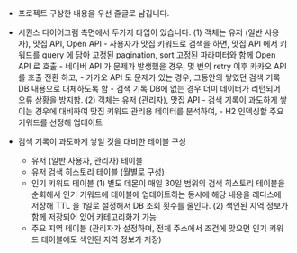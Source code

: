 * 프로젝트 구상한 내용을 우선 줄글로 남깁니다.
* 시퀀스 다이어그램 측면에서 두가지 타입이 있습니다.
    (1) 객체는 유저 (일반 사용자), 맛집 API, Open API
      - 사용자가 맛집 키워드로 검색을 하면, 맛집 API 에서 키워드를 query 에 담아 고정된 pagination, sort 고정된 파라미터와 함께 Open API 로 호출
      - 네이버 API 가 문제가 발생했을 경우, 몇 번의 retry 이후 카카오 API 를 호출 전환 하고, 
      - 카카오 API 도 문제가 있는 경우, 그동안의 쌓였던 검색 기록 DB 내용으로 대체하도록 함
      - 검색 기록 DB에 없는 경우 더미 데이터가 리턴되어 오류 상황을 방지함.
    (2) 객체는 유저 (관리자), 맛집 API
      - 검색 기록이 과도하게 쌓이는 경우에 대비하여 맛집 키워드 관리용 데이터를 분석하여, 
      - H2 인덱싱할 주요 키워드를 선정해 업데이트

* 검색 기록이 과도하게 쌓일 것을 대비한 테이블 구성
    - 유저 (일반 사용자, 관리자) 테이블
    - 유저 검색 히스토리 테이블 (월별로 구성)
    - 인기 키워드 테이블
        (1) 별도 데몬이 매일 30일 범위의 검색 히스토리 테이블을 순회해서 인기 키워드에 테이블에 업데이트하는 동시에 해당 내용을 레디스에 저장해 TTL 을 1일로 설정해서 DB 조회 횟수를 줄인다.
        (2) 색인된 지역 정보가 함께 저장되어 있어 카테고리화가 가능
    - 주요 지역 테이블 (관리자가 설정하며, 전체 주소에서 조건에 맞으면 인기 키워드 테이블에도 색인된 지역 정보가 저장)